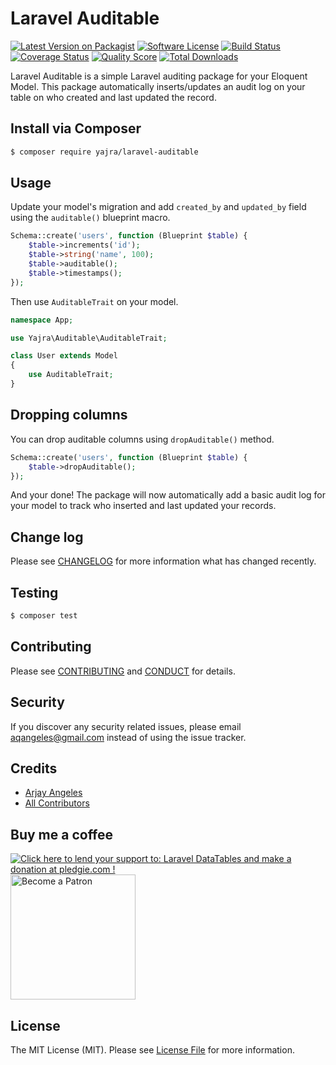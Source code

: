 # Laravel Auditable

[![Latest Version on Packagist][ico-version]][link-packagist]
[![Software License][ico-license]](LICENSE.md)
[![Build Status][ico-travis]][link-travis]
[![Coverage Status][ico-scrutinizer]][link-scrutinizer]
[![Quality Score][ico-code-quality]][link-code-quality]
[![Total Downloads][ico-downloads]][link-downloads]

Laravel Auditable is a simple Laravel auditing package for your Eloquent Model.
This package automatically inserts/updates an audit log on your table on who created and last updated the record.

## Install via Composer

``` bash
$ composer require yajra/laravel-auditable
```

## Usage

Update your model's migration and add `created_by` and `updated_by` field using the `auditable()` blueprint macro.

```php
Schema::create('users', function (Blueprint $table) {
    $table->increments('id');
    $table->string('name', 100);
    $table->auditable();
    $table->timestamps();
});
```

Then use `AuditableTrait` on your model.

``` php
namespace App;

use Yajra\Auditable\AuditableTrait;

class User extends Model
{
    use AuditableTrait;
}
```

## Dropping columns

You can drop auditable columns using `dropAuditable()` method.

```php
Schema::create('users', function (Blueprint $table) {
    $table->dropAuditable();
});
```

And your done! The package will now automatically add a basic audit log for your model to track who inserted and last updated your records.

## Change log

Please see [CHANGELOG](CHANGELOG.md) for more information what has changed recently.

## Testing

``` bash
$ composer test
```

## Contributing

Please see [CONTRIBUTING](CONTRIBUTING.md) and [CONDUCT](CONDUCT.md) for details.

## Security

If you discover any security related issues, please email aqangeles@gmail.com instead of using the issue tracker.

## Credits

- [Arjay Angeles][link-author]
- [All Contributors][link-contributors]

## Buy me a coffee
<a href='https://pledgie.com/campaigns/29515'><img alt='Click here to lend your support to: Laravel DataTables and make a donation at pledgie.com !' src='https://pledgie.com/campaigns/29515.png?skin_name=chrome' border='0' ></a>
<a href='https://www.patreon.com/bePatron?u=4521203'><img alt='Become a Patron' src='https://s3.amazonaws.com/patreon_public_assets/toolbox/patreon.png' border='0' width='200px' ></a>


## License

The MIT License (MIT). Please see [License File](LICENSE.md) for more information.

[ico-version]: https://img.shields.io/packagist/v/yajra/laravel-auditable.svg?style=flat-square
[ico-license]: https://img.shields.io/badge/license-MIT-brightgreen.svg?style=flat-square
[ico-travis]: https://img.shields.io/travis/yajra/laravel-auditable/master.svg?style=flat-square
[ico-scrutinizer]: https://img.shields.io/scrutinizer/coverage/g/yajra/laravel-auditable.svg?style=flat-square
[ico-code-quality]: https://img.shields.io/scrutinizer/g/yajra/laravel-auditable.svg?style=flat-square
[ico-downloads]: https://img.shields.io/packagist/dt/yajra/laravel-auditable.svg?style=flat-square

[link-packagist]: https://packagist.org/packages/yajra/laravel-auditable
[link-travis]: https://travis-ci.org/yajra/laravel-auditable
[link-scrutinizer]: https://scrutinizer-ci.com/g/yajra/laravel-auditable/code-structure
[link-code-quality]: https://scrutinizer-ci.com/g/yajra/laravel-auditable
[link-downloads]: https://packagist.org/packages/yajra/laravel-auditable
[link-author]: https://github.com/yajra
[link-contributors]: ../../contributors
